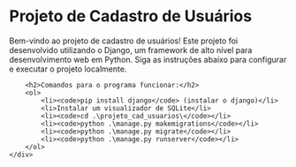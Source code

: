 <head>
    <div class="container">
        <h1>Projeto de Cadastro de Usuários</h1>
        <p>Bem-vindo ao projeto de cadastro de usuários! Este projeto foi desenvolvido utilizando o Django, um framework de alto nível para desenvolvimento web em Python. Siga as instruções abaixo para configurar e executar o projeto localmente.</p>

        <h2>Comandos para o programa funcionar:</h2>
        <ol>
            <li><code>pip install django</code> (instalar o django)</li>
            <li>Instalar um visualizador de SQLite</li>
            <li><code>cd .\projeto_cad_usuarios\</code></li>
            <li><code>python .\manage.py makemigrations</code></li>
            <li><code>python .\manage.py migrate</code></li>
            <li><code>python .\manage.py runserver</code></li>
        </ol>
    </div>
</body>
</html>
